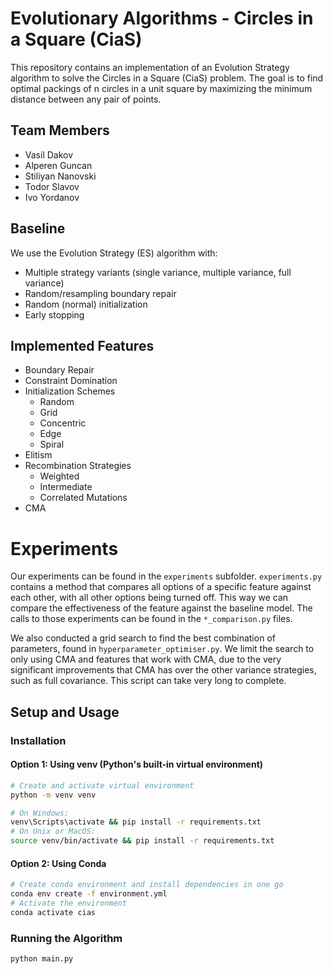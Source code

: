 # Evolutionary Algorithms - Circles in a Square (CiaS)

This repository contains an implementation of an Evolution Strategy algorithm to solve the Circles in a Square (CiaS) problem. The goal is to find optimal packings of n circles in a unit square by maximizing the minimum distance between any pair of points.

## Team Members

- Vasil Dakov
- Alperen Guncan
- Stiliyan Nanovski
- Todor Slavov
- Ivo Yordanov

## Baseline

We use the Evolution Strategy (ES) algorithm with:

- Multiple strategy variants (single variance, multiple variance, full variance)
- Random/resampling boundary repair
- Random (normal) initialization
- Early stopping

## Implemented Features

- Boundary Repair
- Constraint Domination
- Initialization Schemes
  - Random
  - Grid
  - Concentric
  - Edge
  - Spiral
- Elitism
- Recombination Strategies
  - Weighted
  - Intermediate
  - Correlated Mutations
- CMA

# Experiments

Our experiments can be found in the `experiments` subfolder. `experiments.py` contains a method that compares all options of a specific feature against each other, with all other options being turned off. This way we can compare the effectiveness of the feature against the baseline model. The calls to those experiments can be found in the `*_comparison.py` files.

We also conducted a grid search to find the best combination of parameters, found in `hyperparameter_optimiser.py`. We limit the search to only using CMA and features that work with CMA, due to the very significant improvements that CMA has over the other variance strategies, such as full covariance. This script can take very long to complete.

## Setup and Usage

### Installation

#### Option 1: Using venv (Python's built-in virtual environment)

```bash
# Create and activate virtual environment
python -m venv venv

# On Windows:
venv\Scripts\activate && pip install -r requirements.txt
# On Unix or MacOS:
source venv/bin/activate && pip install -r requirements.txt
```

#### Option 2: Using Conda

```bash
# Create conda environment and install dependencies in one go
conda env create -f environment.yml
# Activate the environment
conda activate cias
```

### Running the Algorithm

```bash
python main.py
```
